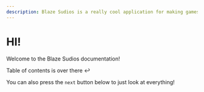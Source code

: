 ```yaml
---
description: Blaze Sudios is a really cool application for making games/other apps with :)
---
```


# HI!

Welcome to the Blaze Sudios documentation!

Table of contents is over there ↩

You can also press the `next` button below to just look at everything!
